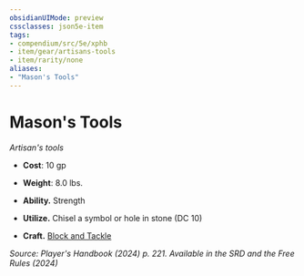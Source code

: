 ```yaml
---
obsidianUIMode: preview
cssclasses: json5e-item
tags:
- compendium/src/5e/xphb
- item/gear/artisans-tools
- item/rarity/none
aliases: 
- "Mason's Tools"
---
```

# Mason's Tools
*Artisan's tools*  


- **Cost**: 10 gp
- **Weight**: 8.0 lbs.

- **Ability.** Strength  
- **Utilize.** Chisel a symbol or hole in stone (DC 10)  
- **Craft.** [Block and Tackle](/3-Mechanics/CLI/items/block-and-tackle-xphb.md)  

*Source: Player's Handbook (2024) p. 221. Available in the <span title='Systems Reference Document (5.2)'>SRD</span> and the Free Rules (2024)*